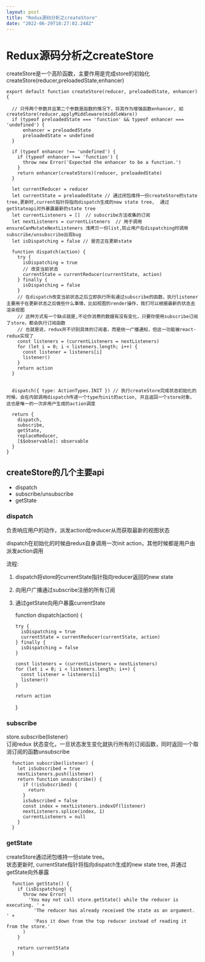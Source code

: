 ```yaml
---
layout: post
title: "Redux源码分析之createStore"
date: "2022-06-29T18:27:02.248Z"
---
```

Redux源码分析之createStore
=====================

createStore是一个高阶函数，主要作用是完成store的初始化  
createStore(reducer,preloadedState,enhancer)

    export default function createStore(reducer, preloadedState, enhancer) {
    
      // 只传两个参数并且第二个参数是函数的情况下，将其作为增强函数enhancer, 如createStore(reducer,applyMiddleware(middleWare))
      if (typeof preloadedState === 'function' && typeof enhancer === 'undefined') {
          enhancer = preloadedState
          preloadedState = undefined
      }
    
      if (typeof enhancer !== 'undefined') {
        if (typeof enhancer !== 'function') {
          throw new Error('Expected the enhancer to be a function.')
        }
        return enhancer(createStore)(reducer, preloadedState)
      }
    
      let currentReducer = reducer
      let currentState = preloadedState // 通过闭包维持一份createStore的state tree,更新时,current指针将指向dispatch生成的new state tree,  通过getStateapi对外暴露最新的state tree
      let currentListeners = []  // subscribe方法收集的订阅
      let nextListeners = currentListeners  // 用于调用ensureCanMutateNextListeners 浅拷贝一份list,防止用户在dispatching时调用subscribe/unsubscribe出现bug
      let isDispatching = false // 是否正在更新state
     
      function dispatch(action) {
        try {
          isDispatching = true
          // 改变当前状态
          currentState = currentReducer(currentState, action)
        } finally {
          isDispatching = false
        }
        // 在dispatch改变当前状态之后立即执行所有通过subscribe的函数，执行listener主要用于在更新状态之后做些什么事情，比如视图的render操作，我们可以根据最新的状态去渲染视图
        // 这种方式有一个缺点就是,不论你消费的数据有没有变化，只要你使用subscribe订阅了store，都会执行订阅函数
        // 也就是说，redux并不识别具体的订阅者，而是统一广播通知，但这一功能被react-redux实现了
        const listeners = (currentListeners = nextListeners)
        for (let i = 0; i < listeners.length; i++) {
          const listener = listeners[i]
          listener()
        }
        return action
      }
      
    
      dispatch({ type: ActionTypes.INIT }) // 执行createStore完成状态初始化的时候，会在内部调用dispatch传递一个type为init的action, 并且返回一个store对象， 这也是唯一的一次非用户生成的action调度
      
      return {
        dispatch,
        subscribe,
        getState,
        replaceReducer,
        [$$observable]: observable
      }
    }
    

createStore的几个主要api
-------------------

*   dispatch
*   subscribe/unsubscribe
*   getState

### dispatch

负责响应用户的动作，派发action给reducer从而获取最新的视图状态

dispatch在初始化的时候由redux自身调用一次init action，其他时候都是用户由派发action调用

流程:

1.  dispatch将store的currentState指针指向reducer返回的new state
2.  向用户广播通过subscribe注册的所有订阅
3.  通过getState向用户暴露currentState

      function dispatch(action) {
    
        try {
          isDispatching = true
          currentState = currentReducer(currentState, action)
        } finally {
          isDispatching = false
        }
    
        const listeners = (currentListeners = nextListeners)
        for (let i = 0; i < listeners.length; i++) {
          const listener = listeners[i]
          listener()
        }
    
        return action
      }
    

### subscribe

store.subscribe(listener)  
订阅redux 状态变化，一旦状态发生变化就执行所有的订阅函数，同时返回一个取消订阅的函数unsubscribe

      function subscribe(listener) {
        let isSubscribed = true
        nextListeners.push(listener)
        return function unsubscribe() {
          if (!isSubscribed) {
            return
          }
          isSubscribed = false
          const index = nextListeners.indexOf(listener)
          nextListeners.splice(index, 1)
          currentListeners = null
        }
      }
    

### getState

createStore通过闭包维持一份state tree。  
状态更新时, currentState指针将指向dispatch生成的new state tree, 并通过getState向外暴露

      function getState() {
        if (isDispatching) {
          throw new Error(
            'You may not call store.getState() while the reducer is executing. ' +
              'The reducer has already received the state as an argument. ' +
              'Pass it down from the top reducer instead of reading it from the store.'
          )
        }
    
        return currentState
      }